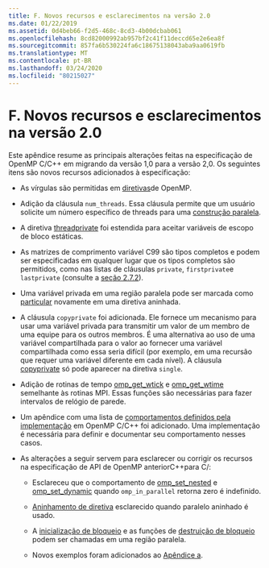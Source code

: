 ```yaml
---
title: F. Novos recursos e esclarecimentos na versão 2.0
ms.date: 01/22/2019
ms.assetid: 0d4beb66-f2d5-468c-8cd3-4b00dcbab061
ms.openlocfilehash: 8cd82000992ab957bf2c41f11deccd65e2e6ea8f
ms.sourcegitcommit: 857fa6b530224fa6c18675138043aba9aa0619fb
ms.translationtype: MT
ms.contentlocale: pt-BR
ms.lasthandoff: 03/24/2020
ms.locfileid: "80215027"
---
```

# <a name="f-new-features-and-clarifications-in-version-20"></a>F. Novos recursos e esclarecimentos na versão 2.0

Este apêndice resume as principais alterações feitas na especificação de OpenMP C/C++ em migrando da versão 1,0 para a versão 2,0. Os seguintes itens são novos recursos adicionados à especificação:

- As vírgulas são permitidas em [diretivas](2-directives.md#21-directive-format)de OpenMP.

- Adição da cláusula `num_threads`. Essa cláusula permite que um usuário solicite um número específico de threads para uma [construção paralela](2-directives.md#23-parallel-construct).

- A diretiva [threadprivate](2-directives.md#271-threadprivate-directive) foi estendida para aceitar variáveis de escopo de bloco estáticas.

- As matrizes de comprimento variável C99 são tipos completos e podem ser especificadas em qualquer lugar que os tipos completos são permitidos, como nas listas de cláusulas `private`, `firstprivate`e `lastprivate` (consulte a [seção 2.7.2](2-directives.md#272-data-sharing-attribute-clauses)).

- Uma variável privada em uma região paralela pode ser marcada como [particular](2-directives.md#2721-private) novamente em uma diretiva aninhada.

- A cláusula `copyprivate` foi adicionada. Ele fornece um mecanismo para usar uma variável privada para transmitir um valor de um membro de uma equipe para os outros membros. É uma alternativa ao uso de uma variável compartilhada para o valor ao fornecer uma variável compartilhada como essa seria difícil (por exemplo, em uma recursão que requer uma variável diferente em cada nível). A cláusula [copyprivate](2-directives.md#2728-copyprivate) só pode aparecer na diretiva `single`.

- Adição de rotinas de tempo [omp_get_wtick](3-run-time-library-functions.md#332-omp_get_wtick-function) e [omp_get_wtime](3-run-time-library-functions.md#331-omp_get_wtime-function) semelhante às rotinas MPI. Essas funções são necessárias para fazer intervalos de relógio de parede.

- Um apêndice com uma lista de [comportamentos definidos pela implementação](e-implementation-defined-behaviors-in-openmp-c-cpp.md) em OpenMP C/C++ foi adicionado. Uma implementação é necessária para definir e documentar seu comportamento nesses casos.

- As alterações a seguir servem para esclarecer ou corrigir os recursos na especificação de API de OpenMP anteriorC++para C/:

  - Esclareceu que o comportamento de [omp_set_nested](3-run-time-library-functions.md#319-omp_set_nested-function) e [omp_set_dynamic](3-run-time-library-functions.md#317-omp_set_dynamic-function) quando `omp_in_parallel` retorna zero é indefinido.

  - [Aninhamento de diretiva](2-directives.md#29-directive-nesting) esclarecido quando paralelo aninhado é usado.

  - A [inicialização de bloqueio](3-run-time-library-functions.md#321-omp_init_lock-and-omp_init_nest_lock-functions) e as funções de [destruição de bloqueio](3-run-time-library-functions.md#322-omp_destroy_lock-and-omp_destroy_nest_lock-functions) podem ser chamadas em uma região paralela.

  - Novos exemplos foram adicionados ao [Apêndice a](a-examples.md).
